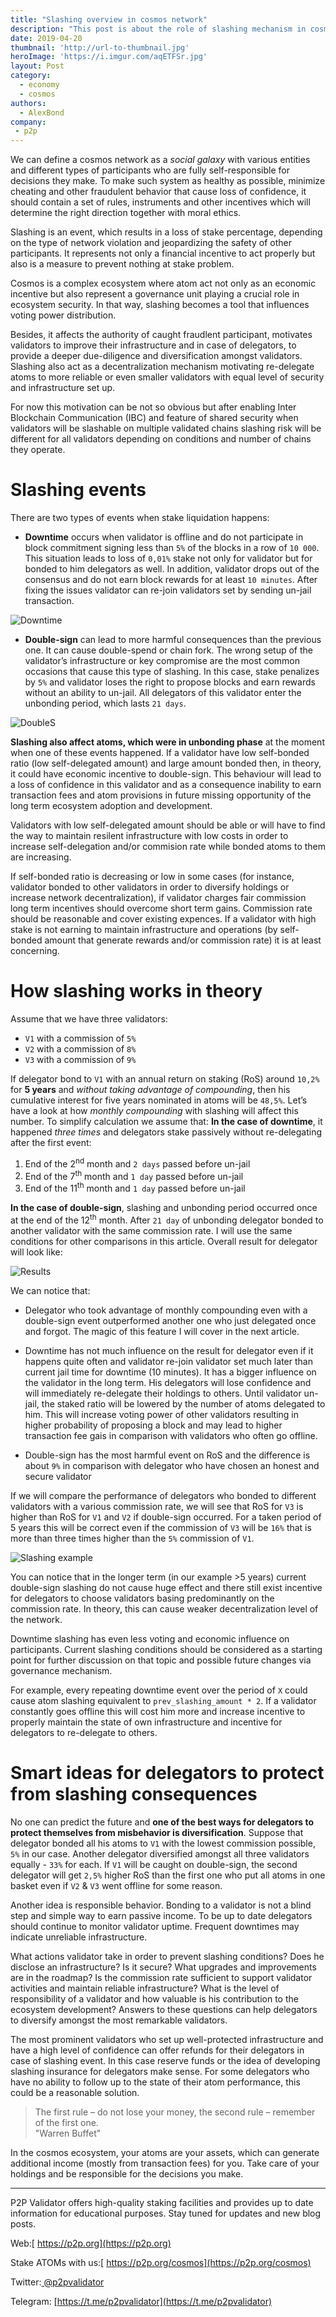 ```yaml
---
title: "Slashing overview in cosmos network"
description: "This post is about the role of slashing mechanism in cosmos ecosystem"
date: 2019-04-20
thumbnail: 'http://url-to-thumbnail.jpg'
heroImage: 'https://i.imgur.com/aqETFSr.jpg'
layout: Post
category:
  - economy
  - cosmos
authors:
  - AlexBond
company:
 - p2p
---
```

We can define a cosmos network as a *social galaxy* with various entities and different types of participants who are fully self-responsible for decisions they make. To make such system as healthy as possible, minimize cheating and other fraudulent behavior that cause loss of confidence, it should contain a set of rules, instruments and other incentives which will determine the right direction together with moral ethics.

Slashing is an event, which results in a loss of stake percentage, depending on the type of network violation and jeopardizing the safety of other participants. It represents not only a financial incentive to act properly but also is a measure to prevent nothing at stake problem. 

Cosmos is a complex ecosystem where atom act not only as an economic incentive but also represent a governance unit playing a crucial role in ecosystem security. In that way, slashing becomes a tool that influences voting power distribution. 

Besides, it affects the authority of caught fraudlent participant, motivates validators to improve their infrastructure and in case of delegators, to provide a deeper due-diligence and diversification amongst validators. Slashing also act as a decentralization mechanism motivating re-delegate atoms to more reliable or even smaller validators with equal level of security and infrastructure set up. 

For now this motivation can be not so obvious but after enabling Inter Blockchain Communication (IBC) and feature of shared security when validators will be slashable on multiple validated chains slashing risk will be different for all validators depending on conditions and number of  chains they operate.

# Slashing events

There are two types of events when stake liquidation happens:

* **Downtime** occurs when validator is offline and do not participate in block commitment signing less than `5%` of the blocks in a row of `10 000`. This situation leads to loss of `0,01%` stake not only for validator but for bonded to him delegators as well. In addition, validator drops out of the consensus and do not earn block rewards for at least `10 minutes`. After fixing the issues validator can re-join validators set by sending un-jail transaction.

![Downtime](https://imgur.com/vpHkrTG.jpg)  
* **Double-sign** can lead to more harmful consequences than the previous one. It can cause double-spend or chain fork. The wrong setup of the validator’s infrastructure or key compromise are the most common occasions that cause this type of slashing. In this case, stake penalizes by `5%` and validator loses the right to propose blocks and earn rewards without an ability to un-jail. All delegators of this validator enter the unbonding period, which lasts `21 days`.

![DoubleS](https://imgur.com/SEv8vKf.jpg)  

**Slashing also affect atoms, which were in unbonding phase** at the moment when one of these events happened. If a validator have low self-bonded ratio (low self-delegated amount) and large amount bonded then, in theory, it could have economic incentive to double-sign. This behaviour will lead to a loss of confidence in this validator and as a consequence inability to earn transaction fees and atom provisions in future missing opportunity of the long term ecosystem adoption and development. 

Validators with low self-delegated amount should be able or will have to find the way to maintain resilent infrastructure with low costs in order to increase self-delegation and/or commision rate while bonded atoms to them are increasing.

If self-bonded ratio is decreasing or low in some cases (for instance, validator bonded to other validators in order to diversify holdings or increase network decentralization), if validator charges fair commission long term incentives should overcome short term gains. Commission rate should be reasonable and cover existing expences. If a validator with high stake is not earning to maintain infrastructure and operations (by self-bonded amount that generate rewards and/or commission rate) it is at least concerning. 


# How slashing works in theory

Assume that we have three validators:  
* `V1` with a commission of `5%`
* `V2` with a commission of `8%`
* `V3` with a commission of `9%`

If delegator bond to `V1` with an annual return on staking (RoS) around `10,2%` for **5 years** and *without taking advantage of compounding*, then his cumulative interest for five years nominated in atoms will be `48,5%`. Let’s have a look at how *monthly compounding* with slashing will affect this number. To simplify calculation we assume that:
 **In the case of downtime**, it happened *three times* and delegators stake passively without re-delegating after the first event:

1. End of the 2<sup>nd</sup> month and `2 days` passed before un-jail  
2. End of the 7<sup>th</sup> month and `1 day` passed before un-jail  
3. End of the 11<sup>th</sup> month and `1 day` passed before un-jail

**In the case of double-sign**, slashing and unbonding period occurred once at the end of the 12<sup>th</sup> month. After `21 day` of unbonding delegator bonded to another validator with the same commission rate. I will use the same conditions for other comparisons in this article. Overall result for delegator will look like:

![Results](https://imgur.com/XQo0lyR.jpg)

We can notice that:

* Delegator who took advantage of monthly compounding even with a double-sign event outperformed another one who just delegated once and forgot. The magic of this feature I will cover in the next article.

* Downtime has not much influence on the result for delegator even if it happens quite often and validator re-join validator set much later than current jail time for downtime (10 minutes). It has a bigger influence on the validator in the long term. His delegators will lose confidence and will immediately re-delegate their holdings to others. Until validator un-jail, the staked ratio will be lowered by the number of atoms delegated to him. This will increase voting power of other validators resulting in higher probability of proposing a block and may lead to higher transaction fee gais in comparison with validators who often go offline.

* Double-sign has the most harmful event on RoS and the difference is about `9%` in comparison with delegator who have chosen an honest and secure validator

If we will compare the performance of delegators who bonded to different validators with a various commission rate, we will see that RoS for `V3` is higher than RoS for `V1` and `V2` if double-sign occurred. For a taken period of 5 years this will be correct even if the commission of `V3` will be `16%` that is more than three times higher than the `5%` commission of `V1`.

![Slashing example](https://imgur.com/9QnrSOH.jpg)

You can notice that in the longer term (in our example >5 years)  current double-sign slashing do not cause huge effect and there still exist incentive for delegators to choose validators basing predominantly on the commission rate. In theory, this can cause weaker decentralization level of the network. 

Downtime slashing has even less voting and economic influence on participants. Current slashing conditions should be considered as a starting point for further discussion on that topic and possible future changes via governance mechanism. 

For example, every repeating downtime event over the period of `X` could cause atom slashing equivalent to `prev_slashing_amount * 2`.  If a validator constantly goes offline this will cost him more and increase incentive to properly maintain the state of own infrastructure and incentive for delegators to re-delegate to others. 

# Smart ideas for delegators to protect from slashing consequences

No one can predict the future and **one of the best ways for delegators to protect themselves from misbehavior is diversification**. Suppose that delegator bonded all his atoms to `V1` with the lowest commission possible, `5%` in our case. Another delegator diversified amongst all three validators equally - `33%` for each. If `V1` will be caught on double-sign, the second delegator will get `2,5%` higher RoS than the first one who put all atoms in one basket even if `V2` & `V3` went offline for some reason.

Another idea is responsible behavior. Bonding to a validator is not a blind step and simple way to earn passive income. To be up to date delegators should continue to monitor validator uptime. Frequent downtimes may indicate unreliable infrastructure. 

What actions validator take in order to prevent slashing conditions? Does he disclose an infrastructure? Is it secure? What upgrades and improvements are in the roadmap? Is the commission rate sufficient to support validator activities and maintain reliable infrastructure? What is the level of responsibility of a validator and how valuable is his contribution to the ecosystem development? 
Answers to these questions can help delegators to diversify amongst the most remarkable validators.

The most prominent validators who set up well-protected infrastructure and have a high level of confidence can offer refunds for their delegators in case of slashing event. In this case reserve funds or the idea of developing slashing insurance for delegators make sense. For some delegators who have no ability to follow up to the state of their atom performance, this could be a reasonable solution. 

> The first rule – do not lose your money, the second rule – remember of the first one.  
> <right>"Warren Buffet"</right>

In the cosmos ecosystem, your atoms are your assets, which can generate additional income (mostly from transaction fees) for you. Take care of your holdings and be responsible for the decisions you make.

---

P2P Validator offers high-quality staking facilities and provides up to date information for educational purposes. Stay tuned for updates and new blog posts.

Web:[ https://p2p.org](https://p2p.org)

Stake ATOMs with us:[ https://p2p.org/cosmos](https://p2p.org/cosmos)

Twitter:[ @p2pvalidator](https://twitter.com/p2pvalidator)

Telegram: [https://t.me/p2pvalidator](https://t.me/p2pvalidator)
